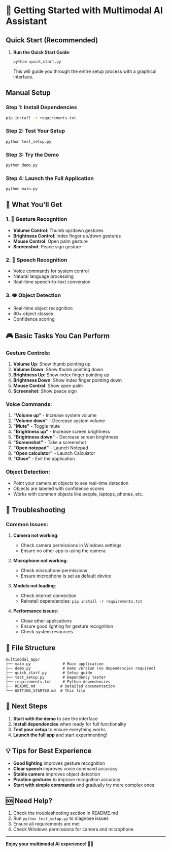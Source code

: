 # 🚀 Getting Started with Multimodal AI Assistant

## Quick Start (Recommended)

1. **Run the Quick Start Guide**:
   ```bash
   python quick_start.py
   ```
   This will guide you through the entire setup process with a graphical interface.

## Manual Setup

### Step 1: Install Dependencies
```bash
pip install -r requirements.txt
```

### Step 2: Test Your Setup
```bash
python test_setup.py
```

### Step 3: Try the Demo
```bash
python demo.py
```

### Step 4: Launch the Full Application
```bash
python main.py
```

## 🎯 What You'll Get

### 1. 👋 Gesture Recognition
- **Volume Control**: Thumb up/down gestures
- **Brightness Control**: Index finger up/down gestures  
- **Mouse Control**: Open palm gesture
- **Screenshot**: Peace sign gesture

### 2. 🎤 Speech Recognition
- Voice commands for system control
- Natural language processing
- Real-time speech-to-text conversion

### 3. 👁️ Object Detection
- Real-time object recognition
- 80+ object classes
- Confidence scoring

## 🎮 Basic Tasks You Can Perform

### Gesture Controls:
1. **Volume Up**: Show thumb pointing up
2. **Volume Down**: Show thumb pointing down
3. **Brightness Up**: Show index finger pointing up
4. **Brightness Down**: Show index finger pointing down
5. **Mouse Control**: Show open palm
6. **Screenshot**: Show peace sign

### Voice Commands:
1. **"Volume up"** - Increase system volume
2. **"Volume down"** - Decrease system volume
3. **"Mute"** - Toggle mute
4. **"Brightness up"** - Increase screen brightness
5. **"Brightness down"** - Decrease screen brightness
6. **"Screenshot"** - Take a screenshot
7. **"Open notepad"** - Launch Notepad
8. **"Open calculator"** - Launch Calculator
9. **"Close"** - Exit the application

### Object Detection:
- Point your camera at objects to see real-time detection
- Objects are labeled with confidence scores
- Works with common objects like people, laptops, phones, etc.

## 🔧 Troubleshooting

### Common Issues:

1. **Camera not working**:
   - Check camera permissions in Windows settings
   - Ensure no other app is using the camera

2. **Microphone not working**:
   - Check microphone permissions
   - Ensure microphone is set as default device

3. **Models not loading**:
   - Check internet connection
   - Reinstall dependencies: `pip install -r requirements.txt`

4. **Performance issues**:
   - Close other applications
   - Ensure good lighting for gesture recognition
   - Check system resources

## 📁 File Structure

```
multimodal_app/
├── main.py              # Main application
├── demo.py              # Demo version (no dependencies required)
├── quick_start.py       # Setup guide
├── test_setup.py        # Dependency tester
├── requirements.txt     # Python dependencies
├── README.md           # Detailed documentation
└── GETTING_STARTED.md  # This file
```

## 🎉 Next Steps

1. **Start with the demo** to see the interface
2. **Install dependencies** when ready for full functionality
3. **Test your setup** to ensure everything works
4. **Launch the full app** and start experimenting!

## 💡 Tips for Best Experience

- **Good lighting** improves gesture recognition
- **Clear speech** improves voice command accuracy
- **Stable camera** improves object detection
- **Practice gestures** to improve recognition accuracy
- **Start with simple commands** and gradually try more complex ones

## 🆘 Need Help?

1. Check the troubleshooting section in README.md
2. Run `python test_setup.py` to diagnose issues
3. Ensure all requirements are met
4. Check Windows permissions for camera and microphone

---

**Enjoy your multimodal AI experience! 🤖✨** 